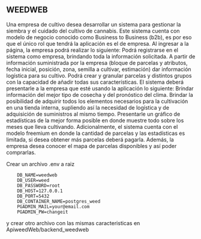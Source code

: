 ## WEEDWEB

Una empresa de cultivo desea desarrollar un sistema para gestionar la siembra y el cuidado del cultivo de cannabis. Este sistema cuenta con modelo de negocio conocido como Business to Business (b2b), es por eso que el único rol que tendrá la aplicación es el de empresa. Al ingresar a la página, la empresa podrá realizar lo siguiente: Podrá registrarse en el sistema como empresa, brindando toda la información solicitada. A partir de información suministrada por la empresa (bloque de parcelas y atributos, fecha inicial, posición, zona, semilla a cultivar, estimación) dar información logística para su cultivo. Podrá crear y granular parcelas y distintos grupos con la capacidad de añadir todas sus características. El sistema deberá presentarle a la empresa que esté usando la aplicación lo siguiente: Brindar información del mejor tipo de cosecha y del pronóstico del clima. Brindar la posibilidad de adquirir todos los elementos necesarios para la cultivación en una tienda interna, supliendo así la necesidad de logística y de adquisición de suministros al mismo tiempo. Presentarle un gráfico de estadísticas de la mejor forma posible en donde muestre todo sobre los meses que lleva cultivando. Adicionalmente, el sistema cuenta con el modelo freemium en donde la cantidad de parcelas y las estadísticas es limitada, si desea obtener más parcelas deberá pagarla. Además, la empresa desea conocer el mapa de parcelas disponibles y así poder comprarlas.



Crear un archivo .env a raiz 

        DB_NAME=weedweb
        DB_USER=weed
        DB_PASSWORD=root
        DB_HOST=127.0.0.1
        DB_PORT=5432
        DB_CONTAINER_NAME=postgres_weed
        PGADMIN_MAIL=your@email.com
        PGADMIN_PW=changeit


y crear otro archivo con las mismas caracteristicas en ApiweedWeb/backend_weedweb
